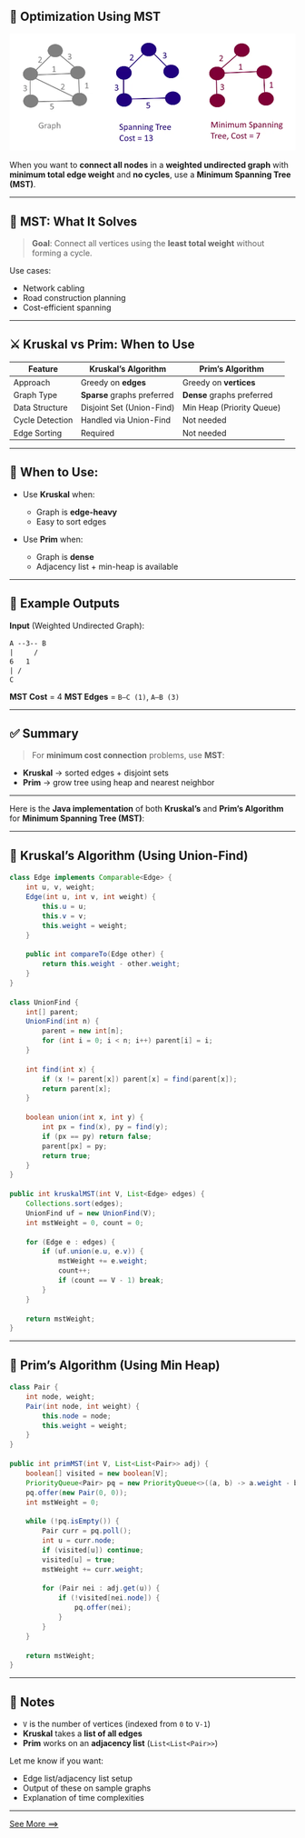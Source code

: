 

## 🌲 Optimization Using MST


![alt text](0_A9tQ2gjDUzAIvqZ0.webp)

When you want to **connect all nodes** in a **weighted undirected graph** with **minimum total edge weight** and **no cycles**, use a **Minimum Spanning Tree (MST)**.

---

## 🧠 MST: What It Solves

> **Goal**: Connect all vertices using the **least total weight** without forming a cycle.

Use cases:

* Network cabling
* Road construction planning
* Cost-efficient spanning

---

## ⚔️ Kruskal vs Prim: When to Use

| Feature         | Kruskal’s Algorithm         | Prim’s Algorithm           |
| --------------- | --------------------------- | -------------------------- |
| Approach        | Greedy on **edges**         | Greedy on **vertices**     |
| Graph Type      | **Sparse** graphs preferred | **Dense** graphs preferred |
| Data Structure  | Disjoint Set (Union-Find)   | Min Heap (Priority Queue)  |
| Cycle Detection | Handled via Union-Find      | Not needed                 |
| Edge Sorting    | Required                    | Not needed                 |

---

## 🔧 When to Use:

* Use **Kruskal** when:

  * Graph is **edge-heavy**
  * Easy to sort edges

* Use **Prim** when:

  * Graph is **dense**
  * Adjacency list + min-heap is available

---

## 🧪 Example Outputs

**Input** (Weighted Undirected Graph):

```
A --3-- B
|     /
6   1
| / 
C
```

**MST Cost** = 4
**MST Edges** = `B–C (1)`, `A–B (3)`

---

## ✅ Summary

> For **minimum cost connection** problems, use **MST**:

* **Kruskal** → sorted edges + disjoint sets
* **Prim** → grow tree using heap and nearest neighbor

---

Here is the **Java implementation** of both **Kruskal’s** and **Prim’s Algorithm** for **Minimum Spanning Tree (MST)**:

---

## 🧮 Kruskal’s Algorithm (Using Union-Find)

```java
class Edge implements Comparable<Edge> {
    int u, v, weight;
    Edge(int u, int v, int weight) {
        this.u = u;
        this.v = v;
        this.weight = weight;
    }

    public int compareTo(Edge other) {
        return this.weight - other.weight;
    }
}

class UnionFind {
    int[] parent;
    UnionFind(int n) {
        parent = new int[n];
        for (int i = 0; i < n; i++) parent[i] = i;
    }

    int find(int x) {
        if (x != parent[x]) parent[x] = find(parent[x]);
        return parent[x];
    }

    boolean union(int x, int y) {
        int px = find(x), py = find(y);
        if (px == py) return false;
        parent[px] = py;
        return true;
    }
}

public int kruskalMST(int V, List<Edge> edges) {
    Collections.sort(edges);
    UnionFind uf = new UnionFind(V);
    int mstWeight = 0, count = 0;

    for (Edge e : edges) {
        if (uf.union(e.u, e.v)) {
            mstWeight += e.weight;
            count++;
            if (count == V - 1) break;
        }
    }

    return mstWeight;
}
```

---

## 🧮 Prim’s Algorithm (Using Min Heap)

```java
class Pair {
    int node, weight;
    Pair(int node, int weight) {
        this.node = node;
        this.weight = weight;
    }
}

public int primMST(int V, List<List<Pair>> adj) {
    boolean[] visited = new boolean[V];
    PriorityQueue<Pair> pq = new PriorityQueue<>((a, b) -> a.weight - b.weight);
    pq.offer(new Pair(0, 0));
    int mstWeight = 0;

    while (!pq.isEmpty()) {
        Pair curr = pq.poll();
        int u = curr.node;
        if (visited[u]) continue;
        visited[u] = true;
        mstWeight += curr.weight;

        for (Pair nei : adj.get(u)) {
            if (!visited[nei.node]) {
                pq.offer(nei);
            }
        }
    }

    return mstWeight;
}
```

---

## 📌 Notes

* `V` is the number of vertices (indexed from `0` to `V-1`)
* **Kruskal** takes a **list of all edges**
* **Prim** works on an **adjacency list** (`List<List<Pair>>`)

Let me know if you want:

* Edge list/adjacency list setup
* Output of these on sample graphs
* Explanation of time complexities


---

[See More ==>](http://localhost:3000/#/contents/full-stack-developer-course/algorithms/Graph%20Algorithms/minimum-spanning-tree/introduction-to-mst)